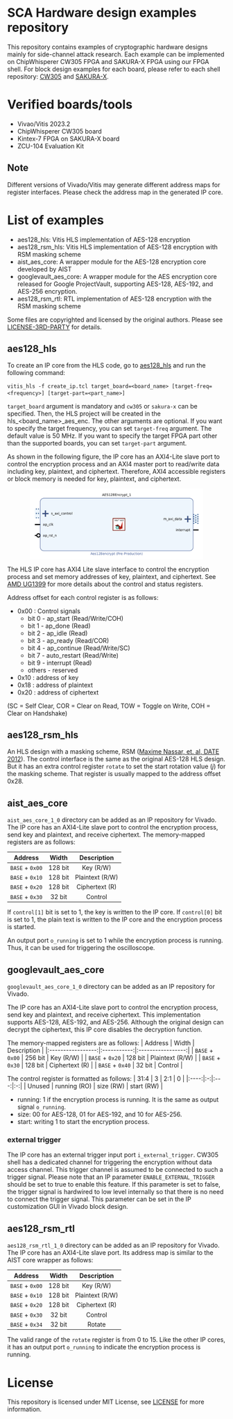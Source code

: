 # SCA Hardware design examples repository

This repository contains examples of cryptographic hardware designs mainly for side-channel attack research.
Each example can be implemented on ChipWhisperer CW305 FPGA and SAKURA-X FPGA using our FPGA shell.
For block design examples for each board, please refer to each shell repository: [CW305](https://github.com/hal-lab-u-tokyo/cw305-shell) and [SAKURA-X](https://github.com/hal-lab-u-tokyo/sakura-x-shell/).

# Verified boards/tools
* Vivao/Vitis 2023.2
* ChipWhisperer CW305 board
* Kintex-7 FPGA on SAKURA-X board
* ZCU-104 Evaluation Kit

## Note
Different versions of Vivado/Vitis may generate different address maps for register interfaces.
Please check the address map in the generated IP core.

# List of examples
* aes128_hls: Vitis HLS implementation of AES-128 encryption
* aes128_rsm_hls: Vitis HLS implementation of AES-128 encryption with RSM masking scheme
* aist_aes_core: A wrapper module for the AES-128 encryption core developed by AIST
* googlevault_aes_core: A wrapper module for the AES encryption core released for Google ProjectVault, supporting AES-128, AES-192, and AES-256 encryption.
* aes128_rsm_rtl: RTL implementation of AES-128 encryption with the RSM masking scheme

Some files are copyrighted and licensed by the original authors.
Please see [LICENSE-3RD-PARTY](LICENSE-3RD-PARTY) for details.

## aes128_hls

To create an IP core from the HLS code, go to [aes128_hls](./aes128_hls) and run the following command:

```
vitis_hls -f create_ip.tcl target_board=<board_name> [target-freq=<frequency>] [target-part=<part_name>]
```

`target_board` argument is mandatory and `cw305` or `sakura-x` can be specified.
Then, the HLS project will be created in the hls_<board_name>_aes_enc.
The other arguments are optional.
If you want to specify the target frequency, you can set `target-freq` argument. The default value is 50 MHz.
If you want to specify the target FPGA part other than the supported boards, you can set `target-part` argument.

As shown in the following figure, the IP core has an AXI4-Lite slave port to control the encryption process and an AXI4 master port to read/write data including key, plaintext, and ciphertext.
Therefore, AXI4 accessible registers or block memory is needed for key, plaintext, and ciphertext.

<img src="docs/images/hls_ip.png" width="400" style="display: block; margin: auto;"/>

The HLS IP core has AXI4 Lite slave interface to control the encryption process and set memory addresses of key, plaintext, and ciphertext.
See [AMD UG1399](https://docs.amd.com/r/2023.2-English/ug1399-vitis-hls) for more details about the control and status registers.

Address offset for each control register is as follows:

- 0x00 : Control signals
    -   bit 0  - ap_start (Read/Write/COH)
    -   bit 1  - ap_done (Read)
    -   bit 2  - ap_idle (Read)
    -   bit 3  - ap_ready (Read/COR)
    -   bit 4  - ap_continue (Read/Write/SC)
    -   bit 7  - auto_restart (Read/Write)
    -   bit 9  - interrupt (Read)
    -   others - reserved
- 0x10 : address of key
- 0x18 : address of plaintext
- 0x20 : address of ciphertext

(SC = Self Clear, COR = Clear on Read, TOW = Toggle on Write, COH = Clear on Handshake)

## aes128_rsm_hls

An HLS design with a masking scheme, RSM ([Maxime Nassar, et. al, DATE 2012](https://doi.org/10.1109/DATE.2012.6176671)).
The control interface is the same as the original AES-128 HLS design.
But it has an extra control register `rotate` to set the start rotation value (*j*) for the masking scheme.
That register is usually mapped to the address offset 0x28.

## aist_aes_core

`aist_aes_core_1_0` directory can be added as an IP repository for Vivado.
The IP core has an AXI4-Lite slave port to control the encryption process, send key and plaintext, and receive ciphertext.
The memory-mapped registers are as follows:

|      Address      |     Width   |   Description     |
|:-----------------:|:-----------:|:-----------------:|
| `BASE` + `0x00`   |   128 bit   |  Key (R/W)        |
| `BASE` + `0x10`   |   128 bit   |  Plaintext (R/W)  |
| `BASE` + `0x20`   |   128 bit   |  Ciphertext (R)   |
| `BASE` + `0x30`   |   32 bit    |  Control          |

If `control[1]` bit is set to 1, the key is written to the IP core.
If `control[0]` bit is set to 1, the plain text is written to the IP core and the encryption process is started.

An output port `o_running` is set to 1 while the encryption process is running.
Thus, it can be used for triggering the oscilloscope.

## googlevault_aes_core

`googlevault_aes_core_1_0` directory can be added as an IP repository for Vivado.

The IP core has an AXI4-Lite slave port to control the encryption process, send key and plaintext, and receive ciphertext.
This implementation supports AES-128, AES-192, and AES-256.
Although the original design can decrypt the ciphertext, this IP core disables the decryption function.

The memory-mapped registers are as follows:
|      Address      |     Width   |   Description     |
|:-----------------:|:-----------:|:-----------------:|
| `BASE` + `0x00`   |   256 bit   |  Key (R/W)        |
| `BASE` + `0x20`   |   128 bit   |  Plaintext (R/W)  |
| `BASE` + `0x30`   |   128 bit   |  Ciphertext (R)   |
| `BASE` + `0x40`   |   32 bit    |  Control          |

The control register is formatted as follows:
| 31:4 | 3 | 2:1 | 0 |
|:----:|:-:|:---:|:-:|
| Unused | running (RO) | size (RW) | start (RW) |

* running: 1 if the encryption process is running. It is the same as output signal `o_running`.
* size: 00 for AES-128, 01 for AES-192, and 10 for AES-256.
* start: writing 1 to start the encryption process.

### external trigger
The IP core has an external trigger input port `i_external_trigger`.
CW305 shell has a dedicated channel for triggering the encryption without data access channel.
This trigger channel is assumed to be connected to such a trigger signal.
Please note that an IP parameter `ENABLE_EXTERNAL_TRIGGER` should be set to true to enable this feature.
If this parameter is set to false, the trigger signal is hardwired to low level internally so that there is no need to connect the trigger signal.
This parameter can be set in the IP customization GUI in Vivado block design.

## aes128_rsm_rtl

`aes128_rsm_rtl_1_0` directory can be added as an IP repository for Vivado.
The IP core has an AXI4-Lite slave port.
Its address map is similar to the AIST core wrapper as follows:

|      Address      |     Width   |   Description     |
|:-----------------:|:-----------:|:-----------------:|
| `BASE` + `0x00`   |   128 bit   |  Key (R/W)        |
| `BASE` + `0x10`   |   128 bit   |  Plaintext (R/W)  |
| `BASE` + `0x20`   |   128 bit   |  Ciphertext (R)   |
| `BASE` + `0x30`   |   32 bit    |  Control          |
| `BASE` + `0x34`   |   32 bit    |  Rotate           |

The valid range of the `rotate` register is from 0 to 15.
Like the other IP cores, it has an output port `o_running` to indicate the encryption process is running.


# License

This repository is licensed under MIT License, see [LICENSE](LICENSE) for more information.